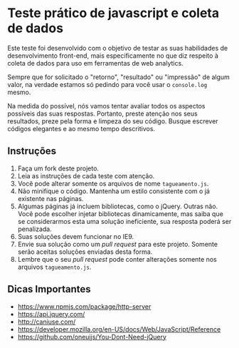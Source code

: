 # Teste prático de javascript e coleta de dados

Este teste foi desenvolvido com o objetivo de testar as suas habilidades de desenvolvimento front-end, mais especificamente no que diz respeito à coleta de dados para uso em ferramentas de web analytics.

Sempre que for solicitado o "retorno", "resultado" ou "impressão" de algum valor, na verdade estamos só pedindo para você usar o `console.log` mesmo.

Na medida do possível, nós vamos tentar avaliar todos os aspectos possíveis das suas respostas. Portanto, preste atenção nos seus resultados, preze pela forma e limpeza do seu código. Busque escrever códigos elegantes e ao mesmo tempo descritivos.

## Instruções

1. Faça um fork deste projeto.
1. Leia as instruções de cada teste com atenção.
1. Você pode alterar somente os arquivos de nome `tagueamento.js`.
1. Não minifique o código. Mantenha um estilo consistente com o já existente nas páginas.
1. Algumas páginas já incluem bibliotecas, como o jQuery. Outras não. Você pode escolher injetar bibliotecas dinamicamente, mas saiba que se considerarmos esta uma solução ineficiente, sua resposta poderá ser penalizada.
1. Suas soluções devem funcionar no IE9.
1. Envie sua solução como um *pull request* para este projeto. Somente serão aceitas soluções enviadas desta forma. 
1. Lembre que o seu *pull request* pode conter alterações somente nos arquivos `tagueamento.js`.

## Dicas Importantes

- https://www.npmjs.com/package/http-server
- https://api.jquery.com/
- http://caniuse.com/
- https://developer.mozilla.org/en-US/docs/Web/JavaScript/Reference
- https://github.com/oneuijs/You-Dont-Need-jQuery

